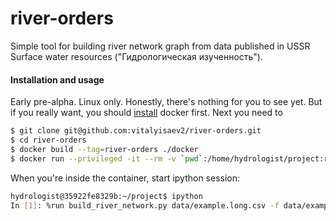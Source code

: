 # river-orders
Simple tool for building river network graph from data published in USSR Surface water resources ("Гидрологическая изученность").

#### Installation and usage
Early pre-alpha. Linux only. Honestly, there's nothing for you to see yet. But if you really want, you should [install](https://docs.docker.com/installation/) docker first. Next you need to
```sh
$ git clone git@github.com:vitalyisaev2/river-orders.git
$ cd river-orders
$ docker build --tag=river-orders ./docker
$ docker run --privileged -it --rm -v `pwd`:/home/hydrologist/project:ro river-orders bash
``` 
When you're inside the container, start ipython session:
```sh
hydrologist@35922fe8329b:~/project$ ipython
In [1]: %run build_river_network.py data/example.long.csv -f data/example.long.fixture
```


